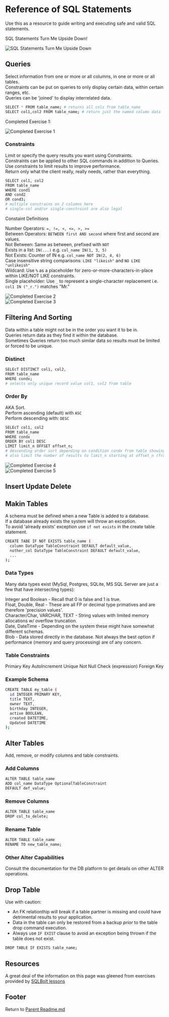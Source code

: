 # Reference of SQL Statements

Use this as a resource to guide writing and executing safe and valid SQL statements.  

SQL Statements Turn Me Upside Down!  

![SQL Statements Turn Me Upside Down](./images/mini-me-180.jpg)  

## Queries

Select information from one or more or all columns, in one or more or all tables.  
Constraints can be put on queries to only display certain data, within certain ranges, etc.  
Queries can be 'joined' to display interrelated data.  

```sh
SELECT * FROM table_name; # returns all cols from table_name
SELECT col1,col2 FROM table_name; # return just the named column data
```

Completed Exercise 1:  

![Completed Exercise 1](./images/lesson1.jpg)  

### Constraints

Limit or specify the query results you want using Constraints.  
Constraints can be applied to other SQL commands in addition to Queries.  
Use constraints to limit results to improve performance.  
Return only what the client really, really needs, rather than everything.  

```sh
SELECT col1, col2 
FROM table_name 
WHERE cond1 
AND cond2 
OR cond3;
# multiple constrains on 2 columns here
# single-col and/or single-constraint are also legal
```

Constaint Definitions

Number Operators: `=, !=, <, <=, >, >=`  
Between Operators: `BETWEEN first AND second` where first and second are values.  
Not Between: Same as between, prefixed with `NOT`  
Exists in a list: `IN(...)` e.g. `col_name IN(1, 3, 5)`  
Not Exists: Counter of IN e.g. `col_name NOT IN(2, 4, 6)`  
Case insensitive string comparisons: `LIKE "likeish"` and `NO LIKE "unlikeish"`  
Wildcard: Use `%` as a placeholder for zero-or-more-characters-in-place within LIKE/NOT LIKE constraints.  
Single placeholder: Use `_` to represent a single-character replacement i.e. `col1 IN ("_r.")` matches "Mr."  

![Completed Exercise 2](./images/lesson2.jpg)  
![Completed Exercise 3](./images/lesson3.jpg)  

## Filtering And Sorting

Data within a table might not be in the order you want it to be in.  
Queries return data as they find it within the database.  
Sometimes Queries return too much similar data so results must be limited or forced to be unique.  

### Distinct

```sh
SELEcT DISTINCT col1, col2,
FROM table_name
WHERE condx;
# selects only unique record value col1, col2 from table
```

### Order By

AKA Sort.  
Perform ascending (default) with `ASC`  
Perform descending with: `DESC`  

```sh
SELEcT col1, col2
FROM table_name
WHERE condx
ORDER BY col1 DESC
LIMIT limit_n OFFSET offset_n;
# descending order sort depending on condition condx from table showing only col1 and col2 data
# also limit the number of results to limit_n starting at offset_n (from zeroth result)
```

![Completed Exercise 4](./images/lesson4.jpg)  
![Completed Exercise 5](./images/lesson5.jpg)  

## Insert Update Delete

## Makin Tables

A schema must be defined when a new Table is added to a database.  
If a database already exists the system will throw an exception.  
To avoid 'already exists' exception use `if not exists` in the create table statement.  

```sh
CREATE TABE IF NOT EXISTS table_name (
  column DataType TableConstraint DEFAULT default_value,
  nother_col DataType TableConstraint DEFAULT default_value,
  ...
);
```

### Data Types

Many data types exist (MySql, Postgres, SQLite, MS SQL Server are just a few that have intersecting types):

Integer and Boolean - Recall that 0 is false and 1 is true.  
Float, Double, Real - These are all FP or decimal type primatives and are therefore 'precision values'.  
Character/Char, VARCHAR, TEXT - String values with limited memory allocations w/ overflow truncation.  
Date, DateTime - Depending on the system these might have somewhat different schemas.  
Blob - Data stored directly in the database. Not always the best option if performance (memory and query processing) are of any concern.  

### Table Constraints

Primary Key
AutoIncrement
Unique
Not Null
Check (expression)
Foreign Key

### Example Schema

```sh
CREATE TABLE my_table (
  id INTEGER PRIMARY KEY,
  title TEXT,
  owner TEXT,
  birthday INTEGER,
  active BOOLEAN,
  created DATETIME,
  Updated DATETIME
);
```

## Alter Tables

Add, remove, or modify columns and table constraints.  

### Add Columns

```sh
ALTER TABLE table_name
ADD col_name DataType OptionalTableConstraint
DEFAULT def_value;
```

### Remove Columns

```sh
ALTER TABLE table_name 
DROP col_to_delete;
```

### Rename Table

```sh
ALTER TABLE table_name 
RENAME TO new_table_name;
```

### Other Alter Capabilities

Consult the documentation for the DB platform to get details on other ALTER operations.  

## Drop Table

Use with caution:  

- An FK relationthip will break if a table partner is missing and could have detrimental results to your application.  
- Data in the table can only be restored from a backup *prior* to the table drop command execution.  
- Always use `IF EXIST` clause to avoid an exception being thrown if the table does not exist.  

```sh
DROP TABLE IF EXISTS table_name;
```

## Resources

A great deal of the information on this page was gleened from exercises provided by [SQLBolt lessons](https://www.sqlbolt.com)  

## Footer

Return to [Parent Readme.md](../README.html)  
